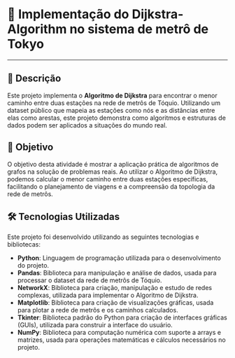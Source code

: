 #  🚂 Implementação do Dijkstra-Algorithm no sistema de metrô de Tokyo
---
## 📖 Descrição 
Este projeto implementa o **Algoritmo de Dijkstra** para encontrar o menor caminho entre duas estações na rede de metrôs de Tóquio. Utilizando um dataset público que mapeia as estações como nós e as distâncias entre elas como arestas, este projeto demonstra como algoritmos e estruturas de dados podem ser aplicados a situações do mundo real.
## 🎯 Objetivo 
O objetivo desta atividade é mostrar a aplicação prática de algoritmos de grafos na solução de problemas reais. Ao utilizar o Algoritmo de Dijkstra, podemos calcular o menor caminho entre duas estações específicas, facilitando o planejamento de viagens e a compreensão da topologia da rede de metrôs.
##  🛠️ Tecnologias Utilizadas 
Este projeto foi desenvolvido utilizando as seguintes tecnologias e bibliotecas:

- **Python**: Linguagem de programação utilizada para o desenvolvimento do projeto.
- **Pandas**: Biblioteca para manipulação e análise de dados, usada para processar o dataset da rede de metrôs de Tóquio.
- **NetworkX**: Biblioteca para criação, manipulação e estudo de redes complexas, utilizada para implementar o Algoritmo de Dijkstra.
- **Matplotlib**: Biblioteca para criação de visualizações gráficas, usada para plotar a rede de metrôs e os caminhos calculados.
- **Tkinter**: Biblioteca padrão do Python para criação de interfaces gráficas (GUIs), utilizada para construir a interface do usuário.
- **NumPy**: Biblioteca para computação numérica com suporte a arrays e matrizes, usada para operações matemáticas e cálculos necessários no projeto.




